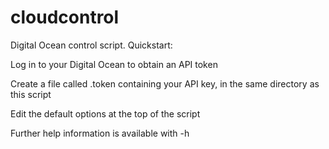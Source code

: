 # cloudcontrol
Digital Ocean control script.  Quickstart:


Log in to your Digital Ocean to obtain an API token

Create a file called .token containing your API key, in the same directory as this script

Edit the default options at the top of the script

Further help information is available with -h 
